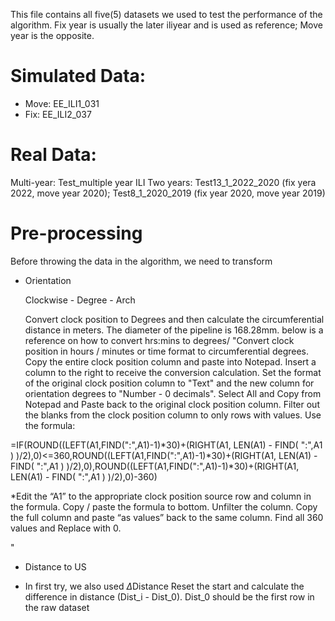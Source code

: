 This file contains all five(5) datasets we used to test the performance of the algorithm. 
Fix year is usually the later iliyear and is used as reference; Move year is the opposite.

# Simulated Data:
- Move: EE_ILI1_031
- Fix: EE_ILI2_037
  
# Real Data:
  Multi-year: Test_multiple year ILI
  Two years: Test13_1_2022_2020 (fix yera 2022, move year 2020); Test8_1_2020_2019 (fix year 2020, move year 2019)
  
# Pre-processing
Before throwing the data in the algorithm, we need to transform
- Orientation

  Clockwise - Degree - Arch
  
  Convert clock position to Degrees and then calculate the circumferential distance in meters. The diameter of the pipeline is 168.28mm. below is a reference on how to convert hrs:mins to degrees/
"Convert clock position in hours / minutes or time format to circumferential degrees. Copy the entire clock position column and paste into Notepad. Insert a column to the right to receive the conversion calculation. Set the format of the original clock position column to "Text" and the new column for orientation degrees to "Number - 0 decimals". Select All and Copy from Notepad and Paste back to the original clock position column. Filter out the blanks from the clock position column to only rows with values. Use the formula:

=IF(ROUND((LEFT(A1,FIND(":",A1)-1)*30)+(RIGHT(A1, LEN(A1) - FIND( ":",A1 ) )/2),0)<=360,ROUND((LEFT(A1,FIND(":",A1)-1)*30)+(RIGHT(A1, LEN(A1) - FIND( ":",A1 ) )/2),0),ROUND((LEFT(A1,FIND(":",A1)-1)*30)+(RIGHT(A1, LEN(A1) - FIND( ":",A1 ) )/2),0)-360)

*Edit the “A1” to the appropriate clock position source row and column in the formula. Copy / paste the formula to bottom. Unfilter the column. Copy the full column and paste “as values” back to the same column. Find all 360 values and Replace with 0.

"
- Distance to US

- In first try, we also used $\Delta$Distance
  Reset the start and calculate the difference in distance (Dist_i - Dist_0). Dist_0 should be the first row in the raw dataset
